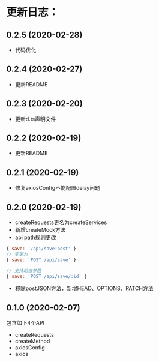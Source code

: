 # 更新日志：

## 0.2.5 (2020-02-28)
* 代码优化

## 0.2.4 (2020-02-27)
* 更新README

## 0.2.3 (2020-02-20)
* 更新d.ts声明文件

## 0.2.2 (2020-02-19)
* 更新README

## 0.2.1 (2020-02-19)
* 修复axiosConfig不能配置delay问题

## 0.2.0 (2020-02-19)
* createRequests更名为createServices
* 新增createMock方法
* api path规则更改
```js
{ save: '/api/save:post' }
// 变更为
{ save: 'POST /api/save' }

// 支持动态参数
{ save: 'POST /api/save/:id' }
```
* 移除postJSON方法，新增HEAD、OPTIONS、PATCH方法

## 0.1.0 (2020-02-07)
包含如下4个API
* createRequests
* createMethod
* axiosConfig
* axios
